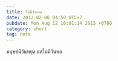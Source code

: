```yaml
---
title: ไม่มีวันพอ
date: 2012-02-06 04:50 UTC+7
pubdate: Mon Aug 12 10:01:14 2013 +0700
category: short
tag: note
---
```


มนุษย์มีวันหยุด แต่ไม่มีวันพอ
